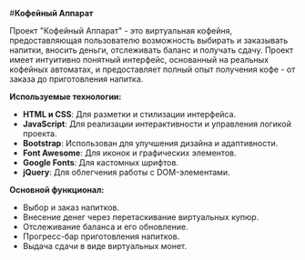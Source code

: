 #**Кофейный Аппарат**

Проект "Кофейный Аппарат" - это виртуальная кофейня, предоставляющая пользователю возможность выбирать и заказывать напитки, вносить деньги, отслеживать баланс и получать сдачу. Проект имеет интуитивно понятный интерфейс, основанный на реальных кофейных автоматах, и предоставляет полный опыт получения кофе - от заказа до приготовления напитка.

**Используемые технологии:**

- **HTML и CSS**: Для разметки и стилизации интерфейса.
- **JavaScript**: Для реализации интерактивности и управления логикой проекта.
- **Bootstrap**: Использован для улучшения дизайна и адаптивности.
- **Font Awesome**: Для иконок и графических элементов.
- **Google Fonts**: Для кастомных шрифтов.
- **jQuery**: Для облегчения работы с DOM-элементами.
  
**Основной функционал:**

- Выбор и заказ напитков.
- Внесение денег через перетаскивание виртуальных купюр.
- Отслеживание баланса и его обновление.
- Прогресс-бар приготовления напитков.
- Выдача сдачи в виде виртуальных монет.
